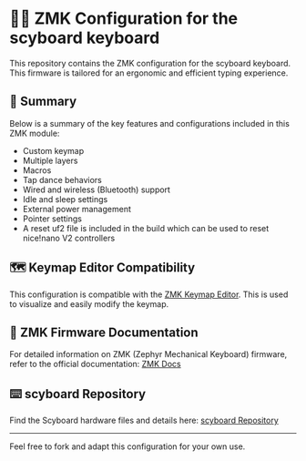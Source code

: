 ﻿# 🧑‍💻 ZMK Configuration for the scyboard keyboard

This repository contains the ZMK configuration for the scyboard keyboard. This firmware is tailored for an ergonomic and efficient typing experience.

## 📝 Summary

Below is a summary of the key features and configurations included in this ZMK module:

- Custom keymap
- Multiple layers
- Macros
- Tap dance behaviors
- Wired and wireless (Bluetooth) support
- Idle and sleep settings
- External power management
- Pointer settings
- A reset uf2 file is included in the build which can be used to reset nice!nano V2 controllers

## 🗺️ Keymap Editor Compatibility

This configuration is compatible with the [ZMK Keymap Editor](https://nickcoutsos.github.io/keymap-editor/). This is used to visualize and easily modify the keymap.

## 📖 ZMK Firmware Documentation

For detailed information on ZMK (Zephyr Mechanical Keyboard) firmware, refer to the official documentation: [ZMK Docs](https://zmk.dev/docs/)

## ⌨️ scyboard Repository

Find the Scyboard hardware files and details here: [scyboard Repository](https://github.com/Scybin/scyboard)

---

Feel free to fork and adapt this configuration for your own use.
